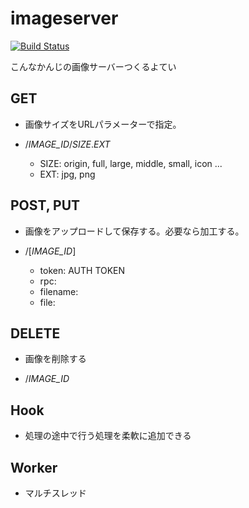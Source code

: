 imageserver
===========

[![Build Status](https://travis-ci.org/tektoh/imageserver.svg?branch=master)](https://travis-ci.org/tektoh/imageserver)

こんなかんじの画像サーバーつくるよてい

GET
---

* 画像サイズをURLパラメーターで指定。

* /*IMAGE_ID*/*SIZE*.*EXT*
    * SIZE: origin, full, large, middle, small, icon ...
    * EXT: jpg, png

POST, PUT
---------

* 画像をアップロードして保存する。必要なら加工する。

* /[*IMAGE_ID*]
    * token: AUTH TOKEN
    * rpc:
    * filename:
    * file:

DELETE
------

* 画像を削除する

* /*IMAGE_ID*

Hook
----

* 処理の途中で行う処理を柔軟に追加できる

Worker
-------

* マルチスレッド
